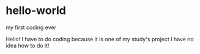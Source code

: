 # hello-world
my first coding ever

Hello!
I have to do coding because it is one of my study's project
I have no idea how to do it!
